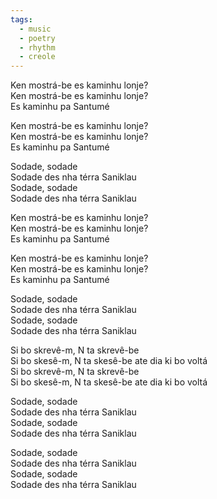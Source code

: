 ```yaml
---
tags:
  - music
  - poetry
  - rhythm
  - creole
---
```

Ken mostrá-be es kaminhu lonje?  
Ken mostrá-be es kaminhu lonje?  
Es kaminhu pa Santumé

Ken mostrá-be es kaminhu lonje?  
Ken mostrá-be es kaminhu lonje?  
Es kaminhu pa Santumé

Sodade, sodade  
Sodade des nha térra Saniklau  
Sodade, sodade  
Sodade des nha térra Saniklau

Ken mostrá-be es kaminhu lonje?  
Ken mostrá-be es kaminhu lonje?  
Es kaminhu pa Santumé

Ken mostrá-be es kaminhu lonje?  
Ken mostrá-be es kaminhu lonje?  
Es kaminhu pa Santumé

Sodade, sodade  
Sodade des nha térra Saniklau  
Sodade, sodade  
Sodade des nha térra Saniklau

Si bo skrevê-m, N ta skrevê-be  
Si bo skesê-m, N ta skesê-be ate dia ki bo voltá  
Si bo skrevê-m, N ta skrevê-be  
Si bo skesê-m, N ta skesê-be ate dia ki bo voltá

Sodade, sodade  
Sodade des nha térra Saniklau  
Sodade, sodade  
Sodade des nha térra Saniklau

Sodade, sodade  
Sodade des nha térra Saniklau  
Sodade, sodade  
Sodade des nha térra Saniklau